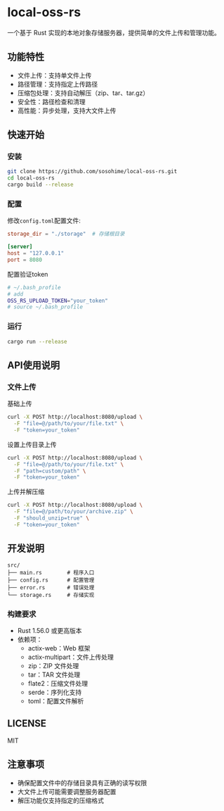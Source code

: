 # local-oss-rs

一个基于 Rust 实现的本地对象存储服务器，提供简单的文件上传和管理功能。

## 功能特性

- 文件上传：支持单文件上传
- 路径管理：支持指定上传路径
- 压缩包处理：支持自动解压（zip、tar、tar.gz）
- 安全性：路径检查和清理
- 高性能：异步处理，支持大文件上传

## 快速开始

### 安装

```bash
git clone https://github.com/sosohime/local-oss-rs.git
cd local-oss-rs
cargo build --release
```

### 配置

修改`config.toml`配置文件:

```toml
storage_dir = "./storage"  # 存储根目录

[server]
host = "127.0.0.1"
port = 8080
```

配置验证token
```bash
# ~/.bash_profile
# add
OSS_RS_UPLOAD_TOKEN="your_token"
# source ~/.bash_profile
```

### 运行

```bash
cargo run --release
```

## API使用说明

### 文件上传

基础上传

```bash
curl -X POST http://localhost:8080/upload \
  -F "file=@/path/to/your/file.txt" \
  -F "token=your_token"

```

设置上传目录上传

```bash
curl -X POST http://localhost:8080/upload \
  -F "file=@/path/to/your/file.txt" \
  -F "path=custom/path" \
  -F "token=your_token"
```

上传并解压缩

```bash
curl -X POST http://localhost:8080/upload \
  -F "file=@/path/to/your/archive.zip" \
  -F "should_unzip=true" \
  -F "token=your_token"
```

## 开发说明

```plaintext
src/
├── main.rs        # 程序入口
├── config.rs      # 配置管理
├── error.rs       # 错误处理
└── storage.rs     # 存储实现
```

### 构建要求

- Rust 1.56.0 或更高版本
- 依赖项：
  - actix-web：Web 框架
  - actix-multipart：文件上传处理
  - zip：ZIP 文件处理
  - tar：TAR 文件处理
  - flate2：压缩文件处理
  - serde：序列化支持
  - toml：配置文件解析

## LICENSE

MIT

## 注意事项

- 确保配置文件中的存储目录具有正确的读写权限
- 大文件上传可能需要调整服务器配置
- 解压功能仅支持指定的压缩格式
